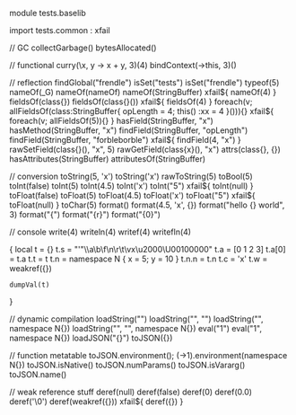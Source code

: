 module tests.baselib

import tests.common : xfail

// GC
collectGarbage()
bytesAllocated()

// functional
curry(\x, y -> x + y, 3)(4)
bindContext(\->this, 3)()

// reflection
findGlobal("frendle")
isSet("tests")
isSet("frendle")
typeof(5)
nameOf(_G)
nameOf(nameOf)
nameOf(StringBuffer)
xfail$\{ nameOf(4) }
fieldsOf(class{})
fieldsOf(class{}())
xfail$\{ fieldsOf(4) }
foreach(v; allFieldsOf(class:StringBuffer{ opLength = 4; this() :xx = 4 }())){}
xfail$\{ foreach(v; allFieldsOf(5)){} }
hasField(StringBuffer, "x")
hasMethod(StringBuffer, "x")
findField(StringBuffer, "opLength")
findField(StringBuffer, "forbleborble")
xfail$\{ findField(4, "x") }
rawSetField(class{}(), "x", 5)
rawGetField(class{x}(), "x")
attrs(class{}, {})
hasAttributes(StringBuffer)
attributesOf(StringBuffer)

// conversion
toString(5, 'x')
toString('x')
rawToString(5)
toBool(5)
toInt(false)
toInt(5)
toInt(4.5)
toInt('x')
toInt("5")
xfail$\{ toInt(null) }
toFloat(false)
toFloat(5)
toFloat(4.5)
toFloat('x')
toFloat("5")
xfail$\{ toFloat(null) }
toChar(5)
format()
format(4.5, 'x', {})
format("hello {} world", 3)
format("{")
format("{r}")
format("{0}")

// console
write(4)
writeln(4)
writef(4)
writefln(4)

{
	local t = {}
	t.s = "\'\"\\\a\b\f\n\r\t\vx\u2000\U00100000"
	t.a = [0 1 2 3]
	t.a[0] = t.a
	t.t = t
	t.n = namespace N { x = 5; y = 10 }
	t.n.n = t.n
	t.c = 'x'
	t.w = weakref({})

	dumpVal(t)
}

// dynamic compilation
loadString("")
loadString("", "")
loadString("", namespace N{})
loadString("", "", namespace N{})
eval("1")
eval("1", namespace N{})
loadJSON("{}")
toJSON({})

// function metatable
toJSON.environment();
(\->1).environment(namespace N{})
toJSON.isNative()
toJSON.numParams()
toJSON.isVararg()
toJSON.name()

// weak reference stuff
deref(null)
deref(false)
deref(0)
deref(0.0)
deref('\0')
deref(weakref({}))
xfail$\{ deref({}) }